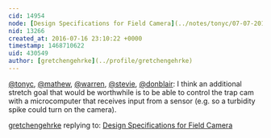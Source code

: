 ```yaml
---
cid: 14954
node: [Design Specifications for Field Camera](../notes/tonyc/07-07-2016/design-specifications-for-field-camera)
nid: 13266
created_at: 2016-07-16 23:10:22 +0000
timestamp: 1468710622
uid: 430549
author: [gretchengehrke](../profile/gretchengehrke)
---
```


[@tonyc](/profile/tonyc), [@mathew](/profile/mathew), [@warren](/profile/warren), [@stevie](/profile/stevie), [@donblair](/profile/donblair): I think an additional stretch goal that would be worthwhile is to be able to control the trap cam with a microcomputer that receives input from a sensor (e.g. so a turbidity spike could turn on the camera).


[gretchengehrke](../profile/gretchengehrke) replying to: [Design Specifications for Field Camera](../notes/tonyc/07-07-2016/design-specifications-for-field-camera)

